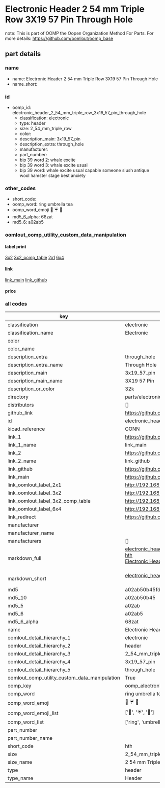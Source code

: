 # Electronic Header 2 54 mm Triple Row 3X19 57 Pin Through Hole  

note: This is part of OOMP the Oopen Organization Method For Parts. For more details: https://github.com/oomlout/oomp_base

##  part details
  







### name
* name: Electronic Header 2 54 mm Triple Row 3X19 57 Pin Through Hole
* name_short: 
### id
* oomp_id: electronic_header_2_54_mm_triple_row_3x19_57_pin_through_hole
  * classification: electronic
  * type: header
  * size: 2_54_mm_triple_row
  * color: 
  * description_main: 3x19_57_pin
  * description_extra: through_hole
  * manufacturer: 
  * part_number: 
  * bip 39 word 2: whale excite
  * bip 39 word 3: whale excite usual
  * bip 39 word: whale excite usual capable someone slush antique wool hamster stage best anxiety

### other_codes
* short_code: 
* oomp_word: ring umbrella tea
* oomp_word_emoji :ring: :umbrella: :tea:
* md5_6_alpha: 68zat
* md5_6: a02ab5






### oomlout_oomp_utility_custom_data_manipulation
#### label print
[3x2](http://192.168.1.245:1112/?label=oomp%2068zat)
[3x2_oomp_table](http://192.168.1.108:1112/?label=oomp%2068zat)
[2x1](http://192.168.1.242:1112/?label=oomp%2068zat)
[6x4](http://192.168.1.55:1112/?label=oomp%2068zat)    

#### link

[link_main](https://github.com/oomlout/oomlout_oomp_version_1_messy/tree/main/parts/electronic_header_2_54_mm_triple_row_3x19_57_pin_through_hole) [link_github](https://github.com/oomlout/oomlout_oomp_version_1_messy/tree/main/parts/electronic_header_2_54_mm_triple_row_3x19_57_pin_through_hole)                             

#### price







### all codes 
| key | value |  
| --- | --- |  
| classification | electronic |  
| classification_name | Electronic |  
| color |  |  
| color_name |  |  
| description_extra | through_hole |  
| description_extra_name | Through Hole |  
| description_main | 3x19_57_pin |  
| description_main_name | 3X19 57 Pin |  
| description_or_color | 32k |  
| directory | parts/electronic_header_2_54_mm_triple_row_3x19_57_pin_through_hole |  
| distributors | [] |  
| github_link | https://github.com/oomlout/oomlout_oomp_part_src/tree/main/parts/electronic_header_2_54_mm_triple_row_3x19_57_pin_through_hole |  
| id | electronic_header_2_54_mm_triple_row_3x19_57_pin_through_hole |  
| kicad_reference | CONN |  
| link_1 | https://github.com/oomlout/oomlout_oomp_version_1_messy/tree/main/parts/electronic_header_2_54_mm_triple_row_3x19_57_pin_through_hole |  
| link_1_name | link_main |  
| link_2 | https://github.com/oomlout/oomlout_oomp_version_1_messy/tree/main/parts/electronic_header_2_54_mm_triple_row_3x19_57_pin_through_hole |  
| link_2_name | link_github |  
| link_github | https://github.com/oomlout/oomlout_oomp_version_1_messy/tree/main/parts/electronic_header_2_54_mm_triple_row_3x19_57_pin_through_hole |  
| link_main | https://github.com/oomlout/oomlout_oomp_version_1_messy/tree/main/parts/electronic_header_2_54_mm_triple_row_3x19_57_pin_through_hole |  
| link_oomlout_label_2x1 | http://192.168.1.242:1112/?label=oomp%2068zat |  
| link_oomlout_label_3x2 | http://192.168.1.245:1112/?label=oomp%2068zat |  
| link_oomlout_label_3x2_oomp_table | http://192.168.1.108:1112/?label=oomp%2068zat |  
| link_oomlout_label_6x4 | http://192.168.1.55:1112/?label=oomp%2068zat |  
| link_redirect | https://github.com/oomlout/oomlout_oomp_version_1_messy/tree/main/parts/electronic_header_2_54_mm_triple_row_3x19_57_pin_through_hole |  
| manufacturer |  |  
| manufacturer_name |  |  
| manufacturers | [] |  
| markdown_full | [electronic_header_2_54_mm_triple_row_3x19_57_pin_through_hole](none)<br>[hth](none)<br>[Electronic Header 2 54 Mm Triple Row 3X19 57 Pin Through Hole](none)<br><br> |  
| markdown_short | [electronic_header_2_54_mm_triple_row_3x19_57_pin_through_hole](none)<br><br> |  
| md5 | a02ab50b45fd413f3167821fe053b7cd |  
| md5_10 | a02ab50b45 |  
| md5_5 | a02ab |  
| md5_6 | a02ab5 |  
| md5_6_alpha | 68zat |  
| name | Electronic Header 2 54 mm Triple Row 3X19 57 Pin Through Hole |  
| oomlout_detail_hierarchy_1 | electronic |  
| oomlout_detail_hierarchy_2 | header |  
| oomlout_detail_hierarchy_3 | 2_54_mm_triple_row |  
| oomlout_detail_hierarchy_4 | 3x19_57_pin |  
| oomlout_detail_hierarchy_5 | through_hole |  
| oomlout_oomp_utility_custom_data_manipulation | True |  
| oomp_key | oomp_electronic_header_2_54_mm_triple_row_3x19_57_pin_through_hole |  
| oomp_word | ring umbrella tea |  
| oomp_word_emoji | :ring: :umbrella: :tea: |  
| oomp_word_emoji_list | [':ring:', ':umbrella:', ':tea:'] |  
| oomp_word_list | ['ring', 'umbrella', 'tea'] |  
| part_number |  |  
| part_number_name |  |  
| short_code | hth |  
| size | 2_54_mm_triple_row |  
| size_name | 2 54 mm Triple Row |  
| type | header |  
| type_name | Header |  
